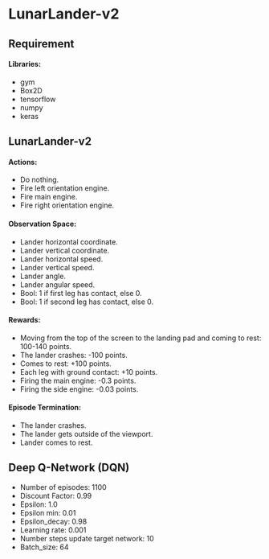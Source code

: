 <h1>LunarLander-v2</h1>

<h2>Requirement</h2>
<h4>Libraries:</h4>

- gym
- Box2D
- tensorflow
- numpy
- keras

<h2>LunarLander-v2</h2>
<h4>Actions:</h4>

- Do nothing.
- Fire left orientation engine.
- Fire main engine.
- Fire right orientation engine.

<h4>Observation Space:</h4>

- Lander horizontal coordinate.
- Lander vertical coordinate.
- Lander horizontal speed.
- Lander vertical speed.
- Lander angle.
- Lander angular speed.
- Bool: 1 if first leg has contact, else 0.
- Bool: 1 if second leg has contact, else 0.

<h4>Rewards:</h4>

- Moving from the top of the screen to the landing pad and coming to rest: 100-140 points.
- The lander crashes: -100 points.
- Comes to rest: +100 points.
- Each leg with ground contact: +10 points.
- Firing the main engine: -0.3 points.
- Firing the side engine: -0.03 points.

<h4>Episode Termination:</h4>

- The lander crashes.
- The lander gets outside of the viewport.
- Lander comes to rest.

<h2>Deep Q-Network (DQN)</h2>

- Number of episodes: 1100
- Discount Factor: 0.99
- Epsilon: 1.0
- Epsilon min: 0.01
- Epsilon_decay: 0.98
- Learning rate: 0.001
- Number steps update target network: 10
- Batch_size: 64
